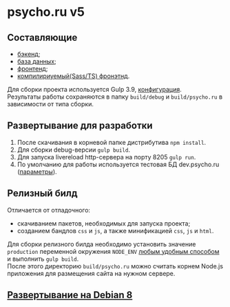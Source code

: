 # psycho.ru v5
## Составляющие
- [бэкенд](backend);
- [база данных](backend/models);
- [фронтенд](frontend);
- [компилириуемый(Sass/TS) фронэтнд](src/frontend).

Для сборки проекта используется Gulp 3.9, [конфигурация](gulpfile.js).  
Результаты работы сохраняются в папку `build/debug` и `build/psycho.ru` в зависимости от типа сборки. 

## Развертывание для разработки
1. После скачивания в корневой папке дистрибутива `npm install`.
2. Для сборки debug-версии `gulp build`.
3. Для запуска livereload http-сервера на порту 8205 `gulp run`.
4. По умолчанию для работы используется тестовая БД dev.psycho.ru ([параметры](config.json)).

## Релизный билд
Отличается от отладочного:  
- скачиванием пакетов, необходимых для запуска проекта;
- созданием бандлов `css` и `js`, а также минификацией `css`, `js` и `html`.

Для сборки релизного билда необходимо установить значение `production` переменной окружения `NODE_ENV` [любым удобным способом](https://www.google.ru/search?q=set+node_env+production) и выполнить `gulp build`.  
После этого директорию `build/psycho.ru` можно считать корнем Node.js приложения для размещения сайта на нужном сервере.

## [Развертывание на Debian 8](server_setup.md)
